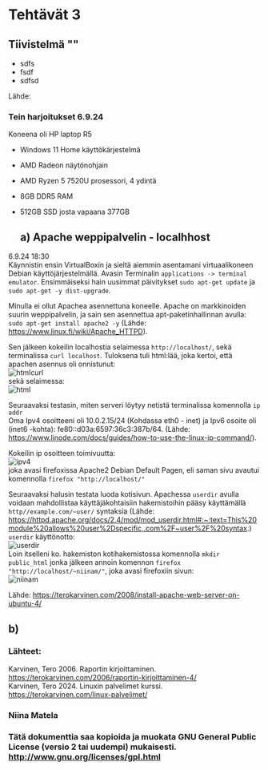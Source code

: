 # Tehtävät 3

## Tiivistelmä ""  
- sdfs  
- fsdf  
- sdfsd
  
Lähde:  
### Tein harjoitukset 6.9.24  
Koneena oli HP laptop R5  
- Windows 11 Home käyttökärjestelmä
- AMD Radeon näytönohjain
- AMD Ryzen 5 7520U prosessori, 4 ydintä
- 8GB DDR5 RAM 
- 512GB SSD josta vapaana 377GB

  ## a) Apache weppipalvelin - localhhost
    
6.9.24 18:30  
Käynnistin ensin VirtualBoxin ja sieltä aiemmin asentamani virtuaalikoneen Debian käyttöjärjestelmällä. Avasin Terminalin  `applications -> terminal emulator`. Ensimmäiseksi hain uusimmat päivitykset  `sudo apt-get update` ja `sudo apt-get -y dist-upgrade`.  
  
Minulla ei ollut Apachea asennettuna koneelle. Apache on markkinoiden suurin weppipalvelin, ja sain sen asennettua apt-paketinhallinnan avulla: `sudo apt-get install apache2 -y` (Lähde: https://www.linux.fi/wiki/Apache_HTTPD).  
  
Sen jälkeen kokeilin localhostia selaimessa `http://localhost/`, sekä terminalissa `curl localhost`. Tuloksena tuli html:lää, joka kertoi, että apachen asennus oli onnistunut:  
![htmlcurl](https://github.com/user-attachments/assets/6f04af5e-7784-4a19-a042-5d0e3a8d6df4)  
sekä selaimessa:  
![html](https://github.com/user-attachments/assets/152e1f00-c562-405d-b850-86092a004c58)  
  
Seuraavaksi testasin, miten serveri löytyy netistä terminalissa komennolla `ip addr`  
Oma Ipv4 osoitteeni oli 10.0.2.15/24 (Kohdassa eth0 - inet) ja Ipv6 osoite oli (inet6 -kohta): fe80::d03a:6597:36c3:387b/64.  (Lähde: https://www.linode.com/docs/guides/how-to-use-the-linux-ip-command/).  
  
Kokeilin ip osoitteen toimivuutta:  
![ipv4](https://github.com/user-attachments/assets/ae273f6e-76b1-40cd-b9f1-aefffc0d24ec)  
joka avasi firefoxissa Apache2 Debian Default Pagen, eli saman sivu avautui komennolla `firefox "http://localhost/"`  
  
Seuraavaksi halusin testata luoda kotisivun. Apachessa `userdir` avulla voidaan mahdollistaa käyttäjäkohtaisiin hakemistoihin pääsy käyttämällä `http//example.com/~user/` syntaksia (Lähde: https://httpd.apache.org/docs/2.4/mod/mod_userdir.html#:~:text=This%20module%20allows%20user%2Dspecific,.com%2F~user%2F%20syntax.)  
`userdir` käyttönotto:  
![userdir](https://github.com/user-attachments/assets/a383b7ad-b26e-4843-b61e-71d2734c795c)  
Loin itselleni ko. hakemiston kotihakemistossa komennolla `mkdir public_html`  jonka jälkeen annoin komennon `firefox "http://localhost/~niinam/"`, joka avasi firefoxiin sivun:  
![niinam](https://github.com/user-attachments/assets/b26fc1fc-921a-45c0-bd28-e0a035f549f5)  
  
Lähde: https://terokarvinen.com/2008/install-apache-web-server-on-ubuntu-4/  

## b)   



### Lähteet: 
Karvinen, Tero 2006. Raportin kirjoittaminen. https://terokarvinen.com/2006/raportin-kirjoittaminen-4/  
Karvinen, Tero 2024. Linuxin palvelimet kurssi. https://terokarvinen.com/linux-palvelimet/  

### Niina Matela 

### Tätä dokumenttia saa kopioida ja muokata GNU General Public License (versio 2 tai uudempi) mukaisesti. http://www.gnu.org/licenses/gpl.html

